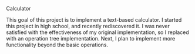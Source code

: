 Calculator

This goal of this project is to implement a text-based calculator. I started this project in high school, and recently rediscovered it. I was never satisfied with the effectiveness of my original implementation, so I replaced with an operation tree implementation. Next, I plan to implement more functionality beyond the basic operations.
